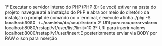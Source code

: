 1° Executar o servidor interno do PHP (PHP 8):
Se você estiver na pasta do projeto, navegue até a instalção do PHP e abra por meio do diretório da instalção o prompt de comando oo o terminal,
e execute a linha ./php -S localhost:8080 -t ../caminho/do/seu/diretorio
2° URI para recuperar valores
localhost:8080/restapi/v1/user/list?limit=10
3º URI para inserir valores
localhost:8000/restapi/v1/user/insert
E posteriormente enviar via BODY por RAW o json para inserção
